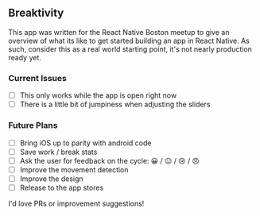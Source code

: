 ## Breaktivity

This app was written for the React Native Boston meetup to give an overview of what its like to get started building an app in React Native. As such, consider this as a real world starting point, it's not nearly production ready yet.

### Current Issues
- [ ] This only works while the app is open right now
- [ ] There is a little bit of jumpiness when adjusting the sliders

### Future Plans
- [ ] Bring iOS up to parity with android code
- [ ] Save work / break stats
- [ ] Ask the user for feedback on the cycle: 😀 / 😐 / 😢 / 😠
- [ ] Improve the movement detection
- [ ] Improve the design
- [ ] Release to the app stores

I'd love PRs or improvement suggestions!
